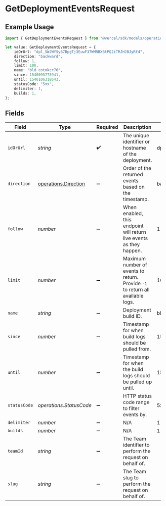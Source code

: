 # GetDeploymentEventsRequest

## Example Usage

```typescript
import { GetDeploymentEventsRequest } from "@vercel/sdk/models/operations";

let value: GetDeploymentEventsRequest = {
    idOrUrl: "dpl_5WJWYSyB7BpgTj3EuwF37WMRBXBtPQ2iTMJHJBJyRfd",
    direction: "backward",
    follow: 1,
    limit: 100,
    name: "bld_cotnkcr76",
    since: 1540095775941,
    until: 1540106318643,
    statusCode: "5xx",
    delimiter: 1,
    builds: 1,
};
```

## Fields

| Field                                                                          | Type                                                                           | Required                                                                       | Description                                                                    | Example                                                                        |
| ------------------------------------------------------------------------------ | ------------------------------------------------------------------------------ | ------------------------------------------------------------------------------ | ------------------------------------------------------------------------------ | ------------------------------------------------------------------------------ |
| `idOrUrl`                                                                      | *string*                                                                       | :heavy_check_mark:                                                             | The unique identifier or hostname of the deployment.                           | dpl_5WJWYSyB7BpgTj3EuwF37WMRBXBtPQ2iTMJHJBJyRfd                                |
| `direction`                                                                    | [operations.Direction](../../models/operations/direction.md)                   | :heavy_minus_sign:                                                             | Order of the returned events based on the timestamp.                           | backward                                                                       |
| `follow`                                                                       | *number*                                                                       | :heavy_minus_sign:                                                             | When enabled, this endpoint will return live events as they happen.            | 1                                                                              |
| `limit`                                                                        | *number*                                                                       | :heavy_minus_sign:                                                             | Maximum number of events to return. Provide `-1` to return all available logs. | 100                                                                            |
| `name`                                                                         | *string*                                                                       | :heavy_minus_sign:                                                             | Deployment build ID.                                                           | bld_cotnkcr76                                                                  |
| `since`                                                                        | *number*                                                                       | :heavy_minus_sign:                                                             | Timestamp for when build logs should be pulled from.                           | 1540095775941                                                                  |
| `until`                                                                        | *number*                                                                       | :heavy_minus_sign:                                                             | Timestamp for when the build logs should be pulled up until.                   | 1540106318643                                                                  |
| `statusCode`                                                                   | *operations.StatusCode*                                                        | :heavy_minus_sign:                                                             | HTTP status code range to filter events by.                                    | 5xx                                                                            |
| `delimiter`                                                                    | *number*                                                                       | :heavy_minus_sign:                                                             | N/A                                                                            | 1                                                                              |
| `builds`                                                                       | *number*                                                                       | :heavy_minus_sign:                                                             | N/A                                                                            | 1                                                                              |
| `teamId`                                                                       | *string*                                                                       | :heavy_minus_sign:                                                             | The Team identifier to perform the request on behalf of.                       |                                                                                |
| `slug`                                                                         | *string*                                                                       | :heavy_minus_sign:                                                             | The Team slug to perform the request on behalf of.                             |                                                                                |